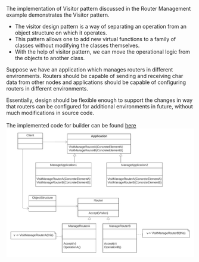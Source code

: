 The implementation of Visitor pattern discussed in the Router Management example demonstrates the Visitor pattern.<br>
* The visitor design pattern is a way of separating an operation from an object structure on which it operates. <br>
* This pattern allows one to add new virtual functions to a family of classes without modifying the classes themselves. <br>
* With the help of visitor pattern, we can move the operational logic from the objects to another class. <br>

Suppose we have an application which manages routers in different environments. Routers should be capable of sending and receiving char data from other nodes and applications should be capable of configuring routers in different environments. <br>

Essentially, design should be flexible enough to support the changes in way that routers can be configured for additional environments in future, without much modifications in source code.  <br> <br>
The implemented code for builder can be found [here](visitor.rb)
![UML Design-Pattern-Builder](visitor.png)
